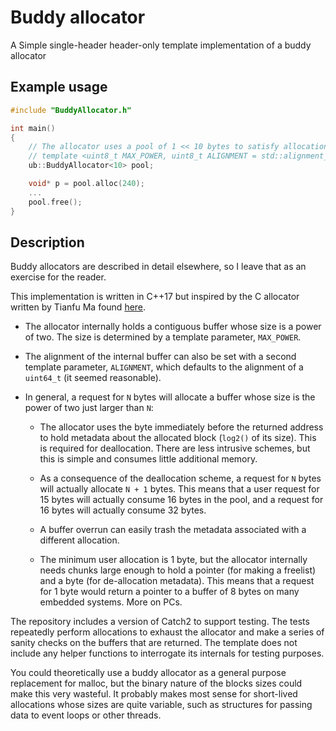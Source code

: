 # Buddy allocator

A Simple single-header header-only template implementation of a buddy allocator

## Example usage

```c++
#include "BuddyAllocator.h"

int main()
{
    // The allocator uses a pool of 1 << 10 bytes to satisfy allocation requests.
    // template <uint8_t MAX_POWER, uint8_t ALIGNMENT = std::alignment_of_v<uint64_t>>
    ub::BuddyAllocator<10> pool;

    void* p = pool.alloc(240);
    ...
    pool.free();
}
```

## Description

Buddy allocators are described in detail elsewhere, so I leave that as an exercise for the reader.

This implementation is written in C++17 but inspired by the C allocator written by Tianfu Ma found [here](https://github.com/matianfu/buddy). 

- The allocator internally holds a contiguous buffer whose size is a power of two. The size is determined by a template parameter, `MAX_POWER`. 

- The alignment of the internal buffer can also be set with a second template parameter, `ALIGNMENT`, which defaults to the alignment of a `uint64_t` (it seemed reasonable).

- In general, a request for `N` bytes will allocate a buffer whose size is the power of two just larger than `N`:

   - The allocator uses the byte immediately before the returned address to hold metadata about the allocated block (`log2()` of its size). This is required for deallocation. There are less intrusive schemes, but this is simple and consumes little additional memory. 

   - As a consequence of the deallocation scheme, a request for `N` bytes will actually allocate `N + 1` bytes. This means that a user request for 15 bytes will actually consume 16 bytes in the pool, and a request for 16 bytes will actually consume 32 bytes. 

   - A buffer overrun can easily trash the metadata associated with a different allocation.

   - The minimum user allocation is 1 byte, but the allocator internally needs chunks large enough to hold a pointer (for making a freelist) and a byte (for de-allocation metadata). This means that a request for 1 byte would return a pointer to a buffer of 8 bytes on many embedded systems. More on PCs.

The repository includes a version of Catch2 to support testing. The tests repeatedly perform allocations to exhaust the allocator and make a series of sanity checks on the buffers that are returned. The template does not include any helper functions to interrogate its internals for testing purposes.

You could theoretically use a buddy allocator as a general purpose replacement for malloc, but the binary nature of the blocks sizes could make this very wasteful. It probably makes most sense for short-lived allocations whose sizes are quite variable, such as structures for passing data to event loops or other threads.


